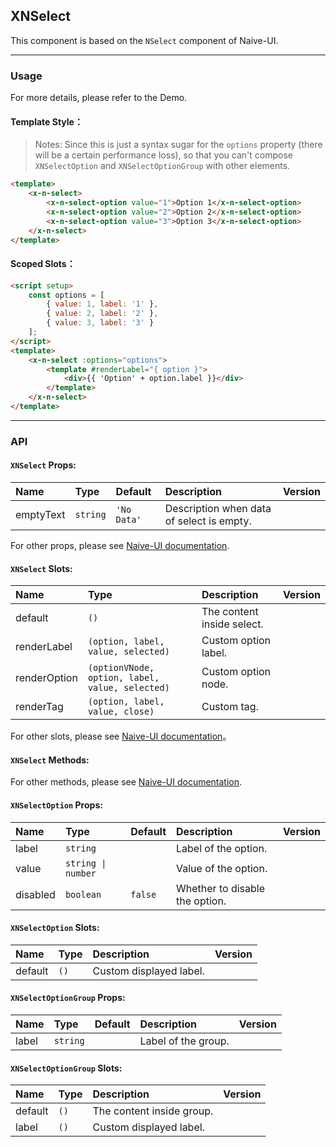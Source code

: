﻿## XNSelect

This component is based on the `NSelect` component of Naive-UI.

---

### Usage

For more details, please refer to the Demo.

#### Template Style：

> Notes: Since this is just a syntax sugar for the `options` property (there will be a certain performance loss), so that you can't compose `XNSelectOption` and `XNSelectOptionGroup` with other elements.

```html
<template>
    <x-n-select>
        <x-n-select-option value="1">Option 1</x-n-select-option>
        <x-n-select-option value="2">Option 2</x-n-select-option>
        <x-n-select-option value="3">Option 3</x-n-select-option>
    </x-n-select>
</template>
```

#### Scoped Slots：

```html
<script setup>
    const options = [
        { value: 1, label: '1' },
        { value: 2, label: '2' },
        { value: 3, label: '3' }
    ];
</script>
<template>
    <x-n-select :options="options">
        <template #renderLabel="{ option }">
            <div>{{ 'Option' + option.label }}</div>
        </template>
    </x-n-select>
</template>
```

---

### API

#### `XNSelect` Props:

| Name      | Type     | Default     | Description                               | Version |
| :-------- | :------- | :---------- | :---------------------------------------- | :------ |
| emptyText | `string` | `'No Data'` | Description when data of select is empty. |         |

For other props, please see [Naive-UI documentation](https://www.naiveui.com/en-US/os-theme/components/select#Select-Props).

#### `XNSelect` Slots:

| Name         | Type                                            | Description                | Version |
| :----------- | :---------------------------------------------- | :------------------------- | :------ |
| default      | `()`                                            | The content inside select. |         |
| renderLabel  | `(option, label, value, selected)`              | Custom option label.       |         |
| renderOption | `(optionVNode, option, label, value, selected)` | Custom option node.        |         |
| renderTag    | `(option, label, value, close)`                 | Custom tag.                |         |

For other slots, please see [Naive-UI documentation](https://www.naiveui.com/en-US/os-theme/components/select#Select-Slots)。

#### `XNSelect` Methods:

For other methods, please see [Naive-UI documentation](https://www.naiveui.com/en-US/os-theme/components/select#Select-Methods).

#### `XNSelectOption` Props:

| Name     | Type               | Default | Description                    | Version |
| :------- | :----------------- | :------ | :----------------------------- | :------ |
| label    | `string`           |         | Label of the option.           |         |
| value    | `string \| number` |         | Value of the option.           |         |
| disabled | `boolean`          | `false` | Whether to disable the option. |         |

#### `XNSelectOption` Slots:

| Name    | Type | Description             | Version |
| :------ | :--- | :---------------------- | :------ |
| default | `()` | Custom displayed label. |         |

#### `XNSelectOptionGroup` Props:

| Name  | Type     | Default | Description         | Version |
| :---- | :------- | :------ | :------------------ | :------ |
| label | `string` |         | Label of the group. |         |

#### `XNSelectOptionGroup` Slots:

| Name    | Type | Description               | Version |
| :------ | :--- | :------------------------ | :------ |
| default | `()` | The content inside group. |         |
| label   | `()` | Custom displayed label.   |         |
